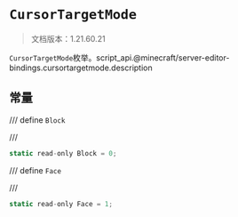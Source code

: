 # `CursorTargetMode`

> 文档版本：1.21.60.21

`CursorTargetMode`枚举。script_api.@minecraft/server-editor-bindings.cursortargetmode.description

## 常量

/// define
`Block`


///

```js
static read-only Block = 0;
```


/// define
`Face`


///

```js
static read-only Face = 1;
```

